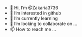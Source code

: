 - 👋 Hi, I’m @Zakaria3736
- 👀 I’m interested in github
- 🌱 I’m currently learning 
- 💞️ I’m looking to collaborate on ...
- 📫 How to reach me ...

<!---
Zakaria3736/Zakaria3736 is a ✨ special ✨ repository because its `README.md` (this file) appears on your GitHub profile.
You can click the Preview link to take a look at your changes.
--->
